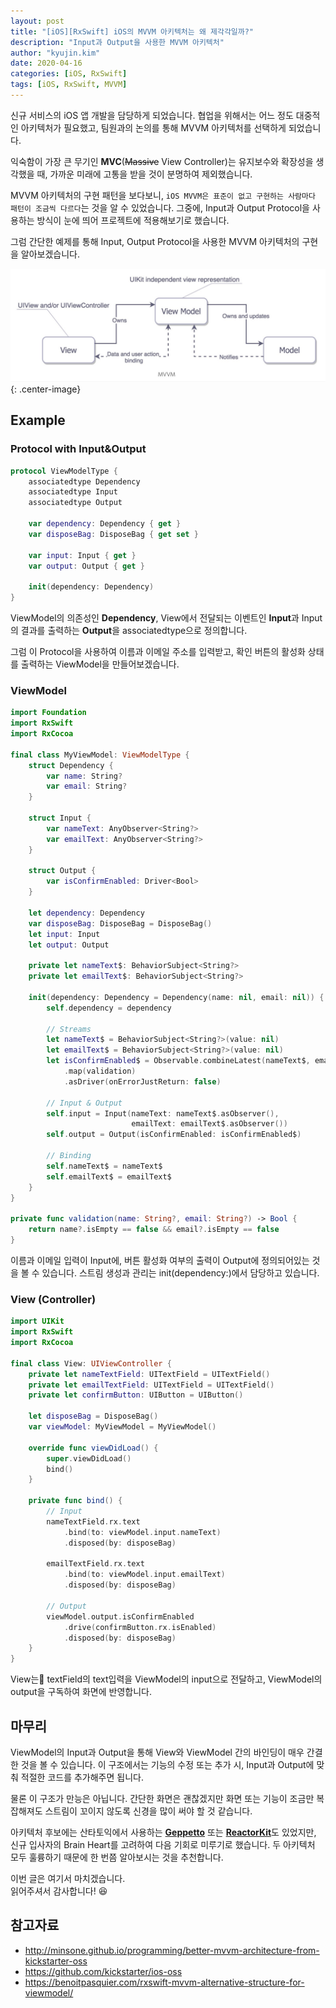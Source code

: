 ```yaml
---
layout: post
title: "[iOS][RxSwift] iOS의 MVVM 아키텍처는 왜 제각각일까?"
description: "Input과 Output을 사용한 MVVM 아키텍처"
author: "kyujin.kim"
date: 2020-04-16
categories: [iOS, RxSwift]
tags: [iOS, RxSwift, MVVM]
---
```


신규 서비스의 iOS 앱 개발을 담당하게 되었습니다. 협업을 위해서는 어느 정도 대중적인 아키텍처가 필요했고, 팀원과의 논의를 통해 MVVM 아키텍처를 선택하게 되었습니다. 

익숙함이 가장 큰 무기인 **MVC**(~~Massive~~ View Controller)는 유지보수와 확장성을 생각했을 때, 가까운 미래에 고통을 받을 것이 분명하여 제외했습니다.

MVVM 아키텍처의 구현 패턴을 보다보니, `iOS MVVM은 표준이 없고 구현하는 사람마다 패턴이 조금씩 다르다`는 것을 알 수 있었습니다. 그중에, Input과 Output Protocol을 사용하는 방식이 눈에 띄어 프로젝트에 적용해보기로 했습니다.

그럼 간단한 예제를 통해 Input, Output Protocol을 사용한 MVVM 아키텍처의 구현을 알아보겠습니다.

![mvvm](/assets/images/mvvm/mvvm.jpeg){: .center-image}

## Example
### Protocol with Input&Output
```swift
protocol ViewModelType {
    associatedtype Dependency
    associatedtype Input
    associatedtype Output

    var dependency: Dependency { get }
    var disposeBag: DisposeBag { get set }
    
    var input: Input { get }
    var output: Output { get }
    
    init(dependency: Dependency)
}
```

ViewModel의 의존성인 **Dependency**, View에서 전달되는 이벤트인 **Input**과 Input의 결과를 출력하는 **Output**을 associatedtype으로 정의합니다.

그럼 이 Protocol을 사용하여 이름과 이메일 주소를 입력받고, 확인 버튼의 활성화 상태를 출력하는 ViewModel을 만들어보겠습니다.

### ViewModel
```swift
import Foundation
import RxSwift
import RxCocoa

final class MyViewModel: ViewModelType {
    struct Dependency {
        var name: String?
        var email: String?
    }

    struct Input {
        var nameText: AnyObserver<String?>
        var emailText: AnyObserver<String?>
    }

    struct Output {
        var isConfirmEnabled: Driver<Bool>
    }

    let dependency: Dependency
    var disposeBag: DisposeBag = DisposeBag()
    let input: Input
    let output: Output

    private let nameText$: BehaviorSubject<String?>
    private let emailText$: BehaviorSubject<String?>

    init(dependency: Dependency = Dependency(name: nil, email: nil)) {
        self.dependency = dependency

        // Streams
        let nameText$ = BehaviorSubject<String?>(value: nil)
        let emailText$ = BehaviorSubject<String?>(value: nil)
        let isConfirmEnabled$ = Observable.combineLatest(nameText$, emailText$)
            .map(validation)
            .asDriver(onErrorJustReturn: false)

        // Input & Output
        self.input = Input(nameText: nameText$.asObserver(),
                           emailText: emailText$.asObserver())
        self.output = Output(isConfirmEnabled: isConfirmEnabled$)

        // Binding
        self.nameText$ = nameText$
        self.emailText$ = emailText$
    }
}

private func validation(name: String?, email: String?) -> Bool {
    return name?.isEmpty == false && email?.isEmpty == false
}
```

이름과 이메일 입력이 Input에, 버튼 활성화 여부의 출력이 Output에 정의되어있는 것을 볼 수 있습니다. 스트림 생성과 관리는 init(dependency:)에서 담당하고 있습니다.

### View (Controller)
```swift
import UIKit
import RxSwift
import RxCocoa

final class View: UIViewController {
    private let nameTextField: UITextField = UITextField()
    private let emailTextField: UITextField = UITextField()
    private let confirmButton: UIButton = UIButton()
    
    let disposeBag = DisposeBag()
    var viewModel: MyViewModel = MyViewModel()

    override func viewDidLoad() {
        super.viewDidLoad()
        bind()
    }

    private func bind() {
        // Input
        nameTextField.rx.text
            .bind(to: viewModel.input.nameText)
            .disposed(by: disposeBag)

        emailTextField.rx.text
            .bind(to: viewModel.input.emailText)
            .disposed(by: disposeBag)

        // Output
        viewModel.output.isConfirmEnabled
            .drive(confirmButton.rx.isEnabled)
            .disposed(by: disposeBag)
    }
}
```

View는 textField의 text입력을 ViewModel의 input으로 전달하고, ViewModel의 output을 구독하여 화면에 반영합니다.

## 마무리
ViewModel의 Input과 Output을 통해 View와 ViewModel 간의 바인딩이 매우 간결한 것을 볼 수 있습니다. 이 구조에서는 기능의 수정 또는 추가 시, Input과 Output에 맞춰 적절한 코드를 추가해주면 됩니다. 

물론 이 구조가 만능은 아닙니다. 간단한 화면은 괜찮겠지만 화면 또는 기능이 조금만 복잡해져도 스트림이 꼬이지 않도록 신경을 많이 써야 할 것 같습니다.

아키텍처 후보에는 산타토익에서 사용하는 [**Geppetto**](https://github.com/geppetto-ios/Geppetto) 또는 [**ReactorKit**](https://github.com/ReactorKit/ReactorKit)도 있었지만, 신규 입사자의 Brain Heart를 고려하여 다음 기회로 미루기로 했습니다. 두 아키텍처 모두 훌륭하기 때문에 한 번쯤 알아보시는 것을 추천합니다.

이번 글은 여기서 마치겠습니다.  
읽어주셔서 감사합니다! 😆

## 참고자료
- http://minsone.github.io/programming/better-mvvm-architecture-from-kickstarter-oss
- https://github.com/kickstarter/ios-oss
- https://benoitpasquier.com/rxswift-mvvm-alternative-structure-for-viewmodel/
